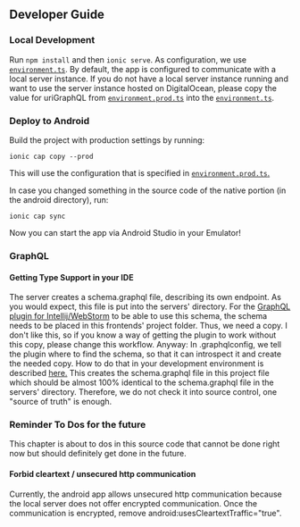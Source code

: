 ## Developer Guide

### Local Development

Run `npm install` and then `ionic serve`. As configuration, we use [`environment.ts`](https://github.com/simon-lammes/lammes-assistant/blob/master/lammes-assistant-ionic-app/src/environments/environment.ts). By default, the app is configured to communicate with a local server instance. If you do not have a local server instance running and want to use the server instance hosted on DigitalOcean, please copy the value for uriGraphQL from [`environment.prod.ts`](https://github.com/simon-lammes/lammes-assistant/blob/master/lammes-assistant-ionic-app/src/environments/environment.prod.ts) into the [`environment.ts`](https://github.com/simon-lammes/lammes-assistant/blob/master/lammes-assistant-ionic-app/src/environments/environment.ts).

### Deploy to Android

Build the project with production settings by running:

```
ionic cap copy --prod
```

This will use the configuration that is specified in [`environment.prod.ts`.](https://github.com/simon-lammes/lammes-assistant/blob/master/lammes-assistant-ionic-app/src/environments/environment.prod.ts)

In case you changed something in the source code of the native portion (in the android directory), run:

```
ionic cap sync
```

Now you can start the app via Android Studio in your Emulator!

### GraphQL

#### Getting Type Support in your IDE

The server creates a schema.graphql file, describing its own endpoint. As you would expect, this file is put into the servers' directory. For the [GraphQL plugin for Intellij/WebStorm](https://jimkyndemeyer.github.io/js-graphql-intellij-plugin) to be able to use this schema, the schema needs to be placed in this frontends' project folder. Thus, we need a copy. I don't like this, so if you know a way of getting the plugin to work without this copy, please change this workflow. Anyway: In .graphqlconfig, we tell the plugin where to find the schema, so that it can introspect it and create the needed copy. How to do that in your development environment is described [here.](https://jimkyndemeyer.github.io/js-graphql-intellij-plugin/docs/developer-guide) This creates the schema.graphql file in this project file which should be almost 100% identical to the schema.graphql file in the servers' directory. Therefore, we do not check it into source control, one "source of truth" is enough.

### Reminder To Dos for the future

This chapter is about to dos in this source code that cannot be done right now but should definitely get done in the future.

#### Forbid cleartext / unsecured http communication

Currently, the android app allows unsecured http communication because the local server does not offer encrypted communication.
Once the communication is encrypted, remove android:usesCleartextTraffic="true".

